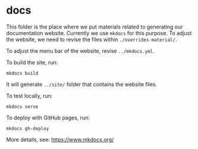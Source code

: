


# docs
This folder is the place where we put materials related to generating  our documentation website. Currently we use `mkdocs` for this purpose. To adjust the website, we need to revise the files within `./overrides-material/`.

To adjust the menu bar of the website, revise `../mkdocs.yml`.


To build the site, run:

```shell
mkdocs build
```
It will generate `../site/` folder that contains the website files.

To test locally, run:

```shell
mkdocs serve
```

To deploy with GitHub pages, run:

```shell
mkdocs gh-deploy
```

More details, see: https://www.mkdocs.org/